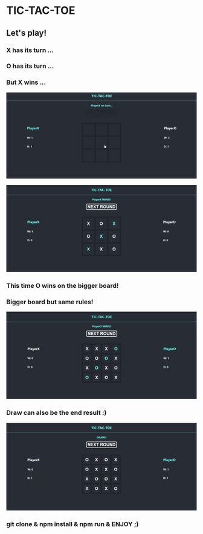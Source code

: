 # TIC-TAC-TOE

## Let's play!

### X has its turn ...

### O has its turn ...

### But X wins ...

![TicTacToeGif](./readmeImgs/tictactoegif.gif)

<img src="./readmeImgs/TicTacToe3.PNG"  >

### This time O wins on the bigger board!

### Bigger board but same rules!

<img src="./readmeImgs/TicTacToe4.PNG"  >

### Draw can also be the end result :)

<img src="./readmeImgs/TicTacToe5.PNG" >

### git clone & npm install & npm run & ENJOY ;)
